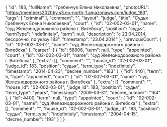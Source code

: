 {
    "id": 183,
    "fullName": "Гребенчук Елена Николаевна",
    "photoURL": "https://members2020by.s3.eu-north-1.amazonaws.com/judge_183",
    "tags": [
        "criminal"
    ],
    "comment": "",
    "layout": "judge",
    "title": "Судья Гребенчук Елена Николаевна",
    "court": {
        "id": "02-002-03-01",
        "name": "суд Железнодорожного района г. Витебска",
        "position": "судья",
        "termType": "indefinitely",
        "term": null,
        "description": "c 23.04.2014, бессрочно, по указу 183",
        "timestamp": "23.04.2014"
    },
    "previousCourt": {
        "id": "02-002-03-01",
        "name": "суд Железнодорожного района г. Витебска"
    },
    "career": [
        {
            "id": 58906,
            "term": null,
            "type": "appointed",
            "court": {
                "id": "02-002-03-01",
                "name": "суд Железнодорожного района г. Витебска"
            },
            "extra": [],
            "comment": "",
            "house_id": "02-002-03-01",
            "judge_id": 183,
            "position": "судья",
            "term_type": "indefinitely",
            "timestamp": "2014-04-23",
            "decree_number": "183"
        },
        {
            "id": 4401,
            "term": 5,
            "type": "appointed",
            "court": {
                "id": "02-002-03-01",
                "name": "суд Железнодорожного района г. Витебска"
            },
            "extra": [],
            "comment": "",
            "house_id": "02-002-03-01",
            "judge_id": 183,
            "position": "судья",
            "term_type": "years",
            "timestamp": "2009-03-31",
            "decree_number": "164"
        },
        {
            "id": 4400,
            "term": null,
            "type": "appointed",
            "court": {
                "id": "02-002-03-01",
                "name": "суд Железнодорожного района г. Витебска"
            },
            "extra": [],
            "comment": "",
            "house_id": "02-002-03-01",
            "judge_id": 183,
            "position": "судья",
            "term_type": "indefinitely",
            "timestamp": "2004-04-15",
            "decree_number": "193"
        }
    ]
}